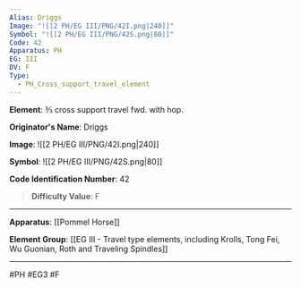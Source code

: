 ```yaml
---
Alias: Driggs
Image: "![[2 PH/EG III/PNG/42I.png|240]]"
Symbol: "![[2 PH/EG III/PNG/42S.png|80]]"
Code: 42
Apparatus: PH
EG: III
DV: F
Type:
  - PH_Cross_support_travel_element
---
```

**Element**: 3⁄3 cross support travel fwd. with hop.

**Originator's Name**: Driggs

**Image**:
![[2 PH/EG III/PNG/42I.png|240]]

**Symbol**:
![[2 PH/EG III/PNG/42S.png|80]]

**Code Identification Number**: 42

>**Difficulty Value**: F

___
**Apparatus**: [[Pommel Horse]]

**Element Group**: [[EG III - Travel type elements, including Krolls, Tong Fei, Wu Guonian, Roth and Traveling Spindles]]
___
#PH #EG3 #F
